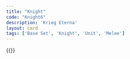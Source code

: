 ```yaml
---
title: "Knight"
code: "Knight6"
description: 'Krieg Eterna'
layout: card
tags: ['Base Set', 'Knight', 'Unit', 'Melee']
---
```

{{<card-detail-page code="Knight6" artwork="Bogatyrs by Viktor Vasnetsov (1898)"/>}}